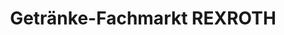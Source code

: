 ---
title: "Getränke-Fachmarkt REXROTH"
url: /oberzent/getraenke-fachmarkt-rexroth/
shop: Getränke
---